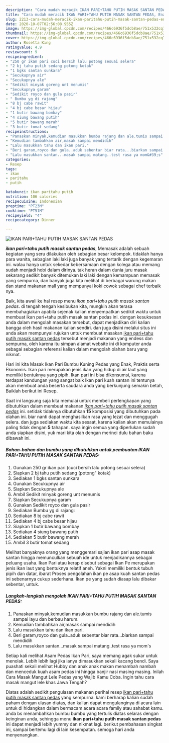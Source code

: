 ```yaml
---
description: "Cara mudah meracik IKAN PARI+TAHU PUTIH MASAK SANTAN PEDAS, Enak Banget"
title: "Cara mudah meracik IKAN PARI+TAHU PUTIH MASAK SANTAN PEDAS, Enak Banget"
slug: 2213-cara-mudah-meracik-ikan-paritahu-putih-masak-santan-pedas-enak-banget
date: 2020-10-07T02:56:08.955Z
image: https://img-global.cpcdn.com/recipes/466c6936f5dcb8ae/751x532cq70/ikan-paritahu-putih-masak-santan-pedas-foto-resep-utama.jpg
thumbnail: https://img-global.cpcdn.com/recipes/466c6936f5dcb8ae/751x532cq70/ikan-paritahu-putih-masak-santan-pedas-foto-resep-utama.jpg
cover: https://img-global.cpcdn.com/recipes/466c6936f5dcb8ae/751x532cq70/ikan-paritahu-putih-masak-santan-pedas-foto-resep-utama.jpg
author: Rosetta King
ratingvalue: 4.9
reviewcount: 9
recipeingredient:
- "250 gr ikan pari cuci bersih lalu potong sesuai selera"
- "2 bj tahu putih sedang potong kotak"
- "1 bgks santan sunkara"
- "Secukupnya air"
- "Secukupnya ale"
- "Sedikit minyak goreng unt menumis"
- "Secukupnya garam"
- "Sedikit royco dan gula pasir"
- " Bumbu yg di rajang"
- "8 bj cabe rawit"
- "4 bj cabe besar hijau"
- "1 butir bawang bombay"
- "4 siung bawang putih"
- "5 butir bawang merah"
- "3 butir tomat sedang"
recipeinstructions:
- "Panaskan minyak,kemudian masukkan bumbu rajang dan ale.tumis sampai layu dan berbau harum."
- "Kemudian tambahkan air,masak sampai mendidih"
- "Lalu masukkan tahu dan ikan pari."
- "Beri garam,royco dan gula..aduk sebentar biar rata...biarkan sampai mendidih"
- "Lalu masukkan santan...masak sampai matang..test rasa ya mom&#39;s"
categories:
- Resep
tags:
- ikan
- paritahu
- putih

katakunci: ikan paritahu putih 
nutrition: 106 calories
recipecuisine: Indonesian
preptime: "PT23M"
cooktime: "PT51M"
recipeyield: "4"
recipecategory: Dinner

---
```



![IKAN PARI+TAHU PUTIH MASAK SANTAN PEDAS](https://img-global.cpcdn.com/recipes/466c6936f5dcb8ae/751x532cq70/ikan-paritahu-putih-masak-santan-pedas-foto-resep-utama.jpg)

<b><i>ikan pari+tahu putih masak santan pedas</i></b>, Memasak adalah sebuah kegiatan yang seru dilakukan oleh sebagian besar kelompok. tidaklah hanya para wanita, sebagian laki laki juga banyak yang tertarik dengan kegemaran ini. walau hanya untuk sekedar kebersamaan dengan kolega atau memang sudah menjadi hobi dalam dirinya. tak heran dalam dunia juru masak sekarang sedikit banyak ditemukan laki laki dengan kemampuan memasak yang sempurna, dan banyak juga kita melihat di berbagai warung makan dan stand makanan mall yang mempunyai koki cowok sebagai chef terbaik nya.

Baik, kita awali ke hal resep menu <i>ikan pari+tahu putih masak santan pedas</i>. di tengah tengah kesibukan kita, mungkin akan terasa membahagiakan apabila sejenak kalian menyempatkan sedikit waktu untuk membuat ikan pari+tahu putih masak santan pedas ini. dengan kesuksesan anda dalam mengolah masakan tersebut, dapat menjadikan diri kalian bangga oleh hasil makanan kalian sendiri. dan juga disini melalui situs ini anda akan mempunyai rujukan untuk membuat masakan <u>ikan pari+tahu putih masak santan pedas</u> tersebut menjadi makanan yang endess dan sempurna, oleh karena itu simpan alamat website ini di komputer anda sebagai sebagian referensi kalian dalam mengolah olahan baru yang nikmat.

Hari ini kita Masak Ikan Pari Bumbu Kuning Pedas yang Enak, Praktis serta Ekonomis. Ikan pari merupakan jenis ikan yang hidup di air laut yang memiliki bentuknya yang pipih. Ikan pari ini bisa dikonsumsi, karena terdapat kandungan yang sangat baik Ikan pari kuah santan ini tentunya akan membuat anda beserta saudara anda yang berkunjung semakin betah, Baiklah berikut ini Resep.


Saat ini langsung saja kita memulai untuk membeli perlengkapan yang dibutuhkan dalam membuat makanan <u><i>ikan pari+tahu putih masak santan pedas</i></u> ini. setidak tidaknya dibutuhkan <b>15</b> komposisi yang dibutuhkan pada olahan ini. biar nanti dapat menghasilkan rasa yang lezat dan menggugah selera. dan juga sediakan waktu kita sesaat, karena kalian akan memulainya paling tidak dengan <b>5</b> tahapan. saya ingin semua yang diperlukan sudah anda siapkan disini, yuk mari kita olah dengan merinci dulu bahan baku dibawah ini.

<!--inarticleads1-->

##### Bahan-bahan dan bumbu yang dibutuhkan untuk pembuatan IKAN PARI+TAHU PUTIH MASAK SANTAN PEDAS:

1. Gunakan 250 gr ikan pari (cuci bersih lalu potong sesuai selera)
1. Siapkan 2 bj tahu putih sedang (potong&#34; kotak)
1. Sediakan 1 bgks santan sunkara
1. Gunakan Secukupnya air
1. Siapkan Secukupnya ale
1. Ambil Sedikit minyak goreng unt menumis
1. Siapkan Secukupnya garam
1. Gunakan Sedikit royco dan gula pasir
1. Sediakan  Bumbu yg di rajang:
1. Sediakan 8 bj cabe rawit
1. Sediakan 4 bj cabe besar hijau
1. Siapkan 1 butir bawang bombay
1. Sediakan 4 siung bawang putih
1. Sediakan 5 butir bawang merah
1. Ambil 3 butir tomat sedang


Melihat banyaknya orang yang menggemari sajian ikan pari asap masak santan hingga memunculkan sebuah ide untuk menjadikannya sebagai peluang usaha. Ikan Pari atau kerap disebut sebagai Ikan Pe merupakan jenis ikan laut yang bentuknya relatif aneh. Yakni memiliki bentuk tubuh pipih dan datar, ibarat Proses pengolahan ikan pe asap kuah santan pedas ini sebenarnya cukup sederhana. Ikan pe yang sudah diasap lalu dibakar sebentar, untuk. 

<!--inarticleads2-->

##### Langkah-langkah mengolah IKAN PARI+TAHU PUTIH MASAK SANTAN PEDAS:

1. Panaskan minyak,kemudian masukkan bumbu rajang dan ale.tumis sampai layu dan berbau harum.
1. Kemudian tambahkan air,masak sampai mendidih
1. Lalu masukkan tahu dan ikan pari.
1. Beri garam,royco dan gula..aduk sebentar biar rata...biarkan sampai mendidih
1. Lalu masukkan santan...masak sampai matang..test rasa ya mom&#39;s


Setiap kali melihat Asam Pedas Ikan Pari, saya memang agak sukar untuk menolak. Lebih lebih lagi jika ianya dimasukkan sekali kacang bendi. Saya puashati sekali melihat Hubby dan anak anak makan menambah nambah dan menceduk kuah asam pedas ini hingga banjir nasi masing masing. Inilah Cara Masak Mangut Lele Pedas yang Wajib Kamu Coba. Ingin tahu cara masak mangut lele khas Jawa Tengah? 

Diatas adalah sedikit pengulasan makanan perihal resep <u>ikan pari+tahu putih masak santan pedas</u> yang sempurna. kami berharap kalian sudah paham dengan ulasan diatas, dan kalian dapat mengulanginya di acara lain untuk di hidangkan dalam bermacam acara acara family atau sahabat kamu. anda bs menambahkan bumbu bumbu yang tertulis diatas selaras dengan keinginan anda, sehingga menu <b>ikan pari+tahu putih masak santan pedas</b> ini dapat menjadi lebih yummy dan nikmat lagi. berikut pembahasan singkat ini, sampai bertemu lagi di lain kesempatan. semoga hari anda menyenangkan.
